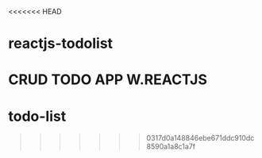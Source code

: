 <<<<<<< HEAD
# reactjs-todolist
 CRUD TODO APP W.REACTJS
=======
# todo-list
>>>>>>> 0317d0a148846ebe671ddc910dc8590a1a8c1a7f
